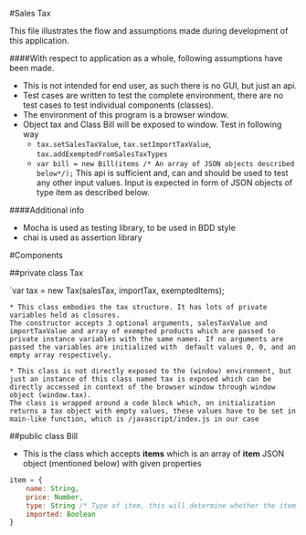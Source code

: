 #Sales Tax

This file illustrates the flow and assumptions made during development of this application.

####With respect to application as a whole, following assumptions have been made.

* This is not intended for end user, as such there is no GUI, but just an api.
* Test cases are written to test the complete environment, there are no test cases to test individual components (classes).
* The environment of this program is a browser window.
* Object tax and Class Bill will be exposed to window. Test in following way
	- `tax.setSalesTaxValue`, `tax.setImportTaxValue`, `tax.addExemptedFromSalesTaxTypes`
	- `var bill = new Bill(items /* An array of JSON objects described below*/);`
		This api is sufficient and, can and should be used to test any other input values. Input is expected in form of JSON objects of type item as described below.

####Additional info
* Mocha is used as testing library, to be used in BDD style
* chai is used as assertion library

#Components

##private class Tax

`var tax = new Tax(salesTax, importTax, exemptedItems);
	
	* This class embodies the tax structure. It has lots of private variables held as closures.
	The constructor accepts 3 optional arguments, salesTaxValue and importTaxValue and array of exempted products which are passed to private instance variables with the same names. If no arguments are passed the variables are initialized with  default values 0, 0, and an empty array respectively.

	* This class is not directly exposed to the (window) environment, but just an instance of this class named tax is exposed which can be directly accessed in context of the browser window through window object (window.tax).
	The class is wrapped around a code block which, on initialization returns a tax object with empty values, these values have to be set in main-like function, which is /javascript/index.js in our case


##public class Bill

* This is the class which accepts **items** which is an array of **item** JSON object (mentioned below) with given properties

```javascript
item = { 
	name: String,
	price: Number,
	type: String /* Type of item, this will determine whether the item is to be exempted from sales tax */,
	imported: Boolean 
}
```